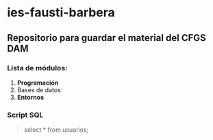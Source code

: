 # ies-fausti-barbera
## Repositorio para guardar el material del CFGS DAM
### Lista de módulos:
1. **Programación**
2. Bases de datos
3. **Entornos**

### Script SQL
> select * from usuarios;
